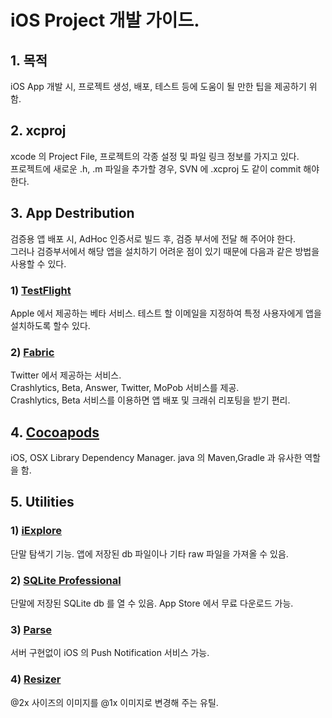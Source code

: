# iOS Project 개발 가이드.

## 1. 목적
iOS App 개발 시, 프로젝트 생성, 배포, 테스트 등에 도움이 될 만한 팁을 제공하기 위함.

## 2. xcproj
xcode 의 Project File, 프로젝트의 각종 설정 및 파일 링크 정보를 가지고 있다.<br />
프로젝트에 새로운 .h, .m 파일을 추가할 경우, SVN 에 .xcproj 도 같이 commit 해야 한다.

## 3. App Destribution
검증용 앱 배포 시, AdHoc 인증서로 빌드 후, 검증 부서에 전달 해 주어야 한다.  
그러나 검증부서에서 해당 앱을 설치하기 어려운 점이 있기 때문에 다음과 같은 방법을 사용할 수 있다.

### 1) [TestFlight](https://www.testflightapp.com)
Apple 에서 제공하는 베타 서비스.
테스트 할 이메일을 지정하여 특정 사용자에게 앱을 설치하도록 할수 있다.

### 2) [Fabric](https://www.testflightapp.com)
Twitter 에서 제공하는 서비스.  
Crashlytics, Beta, Answer, Twitter, MoPob 서비스를 제공.  
Crashlytics, Beta 서비스를 이용하면 앱 배포 및 크래쉬 리포팅을 받기 편리.

## 4. [Cocoapods](http://cocoapods.org/)
iOS, OSX Library Dependency Manager.
java 의 Maven,Gradle 과 유사한 역할을 함.

## 5. Utilities
### 1) [iExplore](http://www.macroplant.com/iexplorer/)
단말 탐색기 기능.
앱에 저장된 db 파일이나 기타 raw 파일을 가져올 수 있음.

### 2) [SQLite Professional](https://itunes.apple.com/kr/app/sqlite-professional-read-only/id635299994?mt=12)
단말에 저장된 SQLite db 를 열 수 있음.
App Store 에서 무료 다운로드 가능.

### 3) [Parse](https://www.parse.com)
서버 구현없이 iOS 의 Push Notification 서비스 가능.

### 4) [Resizer](https://itunes.apple.com/kr/app/resizer/id411277085?mt=12)
@2x 사이즈의 이미지를 @1x 이미지로 변경해 주는 유틸.
